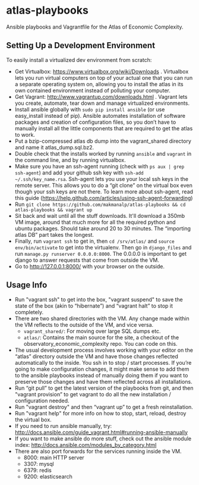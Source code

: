 atlas-playbooks
===============

Ansible playbooks and Vagrantfile for the Atlas of Economic Complexity.

Setting Up a Development Environment
------------------------------------

To easily install a virtualized dev environment from scratch:
- Get Virtualbox: https://www.virtualbox.org/wiki/Downloads . Virtualbox lets
  you run virtual computers on top of your actual one that you can run a
  separate operating system on, allowing you to install the atlas in its own
  contained environment instead of polluting your computer.
- Get Vagrant: http://www.vagrantup.com/downloads.html . Vagrant lets you
  create, automate, tear down and manage virtualized environments.
- Install ansible globally with `sudo pip install ansible` (or use easy_install
  instead of pip). Ansible automates installation of software packages and
  creation of configuration files, so you don’t have to manually install
  all the little components that are required to get the atlas to work.
- Put a bzip-compressed atlas db dump into the vagrant_shared directory and
  name it atlas_dump.sql.bz2.
- Double check that the installs worked by running `ansible` and `vagrant` in
  the command line, and by running virtualbox.
- Make sure you have an ssh-agent running (check with `ps aux | grep
  ssh-agent`) and add your github ssh key with `ssh-add ~/.ssh/key_name.rsa`.
  Ssh-agent lets you use your local ssh keys in the remote server. This allows
  you to do a “git clone” on the virtual box even though your ssh keys are not
  there. To learn more about ssh-agent, read this guide
  (https://help.github.com/articles/using-ssh-agent-forwarding)
- Run `git clone https://github.com/makmanalp/atlas-playbooks && cd atlas-playbooks && vagrant up`
- Sit back and wait until all the stuff downloads. It'll download a 350mb VM
  image, around that much more for all the required python and ubuntu packages.
  Should take around 20 to 30 minutes. The “importing atlas DB” part takes the
  longest.
- Finally, run `vagrant ssh` to get in, then `cd /srv/atlas/` and `source
  env/bin/activate` to get into the virtualenv. Then go in `django_files` and
  run `manage.py runserver 0.0.0.0:8000`. The 0.0.0.0 is important to get
  django to answer requests that come from outside the VM.
- Go to http://127.0.0.1:8000/ with your browser on the outside.

Usage Info
---------
- Run "vagrant ssh" to get into the box, "vagrant suspend" to save the state of
  the box (akin to “hibernate”) and “vagrant halt” to stop it completely.
- There are two shared directories with the VM. Any change made within the VM
  reflects to the outside of the VM, and vice versa.
    * `vagrant_shared/`: For moving over large SQL dumps etc.
    * `atlas/`: Contains the main source for the site, a checkout of the
      observatory_economic_complexity repo. You can code on this.
- The usual development process involves working with your editor on the
  “atlas” directory outside the VM and have those changes reflected
  automatically to the inside. You ssh in to stop / start processes. If you’re
  going to make configuration changes, it might make sense to add them to the
  ansible playbooks instead of manually doing them if you want to preserve
  those changes and have them reflected across all installations.
- Run “git pull” to get the latest version of the playbooks from git, and then "vagrant provision” to get vagrant to do all the new installation / configuration needed.
- Run "vagrant destroy" and then “vagrant up” to get a fresh reinstallation.
- Run "vagrant help" for more info on how to stop, start, reload, destroy the virtual box.
- If you need to run ansible manually, try: http://docs.ansible.com/guide_vagrant.html#running-ansible-manually
- If you want to make ansible do more stuff, check out the ansible module index: http://docs.ansible.com/modules_by_category.html
- There are also port forwards for the services running inside the VM.
    * 8000: main HTTP server
    * 3307: mysql
    * 6379: redis
    * 9200: elasticsearch
